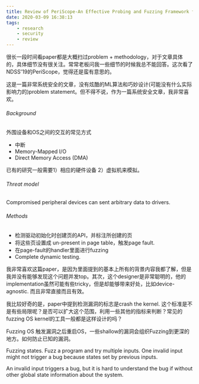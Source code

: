 ```yaml
---
title: Review of PeriScope-An Effective Probing and Fuzzing Framework for Hardware-OS boundary
date: 2020-03-09 16:38:13
tags:
    - research
    - security
    - review
---
```


很长一段时间看paper都是大概扫过problem + methodology，对于文章具体的，具体细节没有很关注。常常老板问我一些细节的时候我总不能回答。这次看了NDSS'19的PeriScope，觉得还是蛮有意思的。

这是一篇非常系统安全的文章，没有炫酷的ML算法和巧妙设计(可能没有什么实际影响力的)problem statement。但不得不说，作为一篇系统安全文章，我非常喜欢。
<!--more-->

###### Background

外围设备和OS之间的交互的常见方式

- 中断
- Memory-Mapped I/O
- Direct Memory Access (DMA)

已有的研究一般需要1）相应的硬件设备 2）虚拟机来模拟。

###### Threat model

Compromised peripheral devices can sent arbitrary data to drivers.  

###### Methods

- 检测驱动初始化时创建页的API，并标注所创建的页
- 将这些页设置成 un-present in page table，触发page fault.
- 在page-fault的handler里面进行fuzzing
- Complete dynamic testing.

我非常喜欢这篇paper，是因为里面提到的基本上所有的背景内容我都了解，但是我并没有能够发现这个问题并发top。其次，这个designer是非常聪明的，他的implementation虽然可能有些tricky，但是却能够带来好处，比如device-agnostic. 而且非常直接而且有效。

我比较好奇的是，paper中提到检测漏洞的标志是crash the kernel. 这个标准是不是有些局限呢？是否可以扩大这个范围，利用一些其他的指标来判断？常见的fuzzing OS kernel的工具一般都是这样设计的吗？

Fuzzing OS 触发漏洞之后重启OS，一些shallow的漏洞会组织Fuzzing到更深的地方。如何防止已知的漏洞。

Fuzzing states. Fuzz a program and try multiple inputs. One invalid input might not trigger a bug because states set by previous inputs.

An invalid input triggers a bug, but it is hard to understand the bug if without other global state information about the system.
